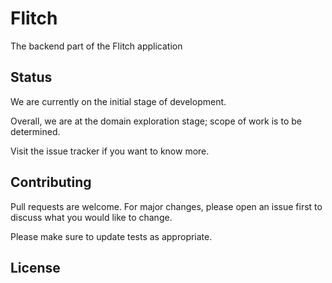 # Flitch

The backend part of the Flitch application

## Status

We are currently on the initial stage of development.

Overall, we are at the domain exploration stage; scope of work is to be determined.

Visit the issue tracker if you want to know more.

## Contributing

Pull requests are welcome. For major changes, please open an issue first
to discuss what you would like to change.

Please make sure to update tests as appropriate.

## License
